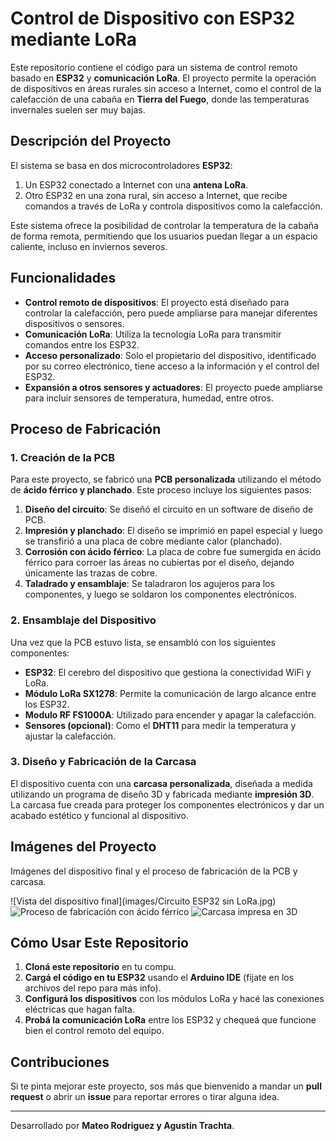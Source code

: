 # Control de Dispositivo con ESP32 mediante LoRa

Este repositorio contiene el código para un sistema de control remoto basado en **ESP32** y **comunicación LoRa**. El proyecto permite la operación de dispositivos en áreas rurales sin acceso a Internet, como el control de la calefacción de una cabaña en **Tierra del Fuego**, donde las temperaturas invernales suelen ser muy bajas.

## Descripción del Proyecto

El sistema se basa en dos microcontroladores **ESP32**:
1. Un ESP32 conectado a Internet con una **antena LoRa**.
2. Otro ESP32 en una zona rural, sin acceso a Internet, que recibe comandos a través de LoRa y controla dispositivos como la calefacción.

Este sistema ofrece la posibilidad de controlar la temperatura de la cabaña de forma remota, permitiendo que los usuarios puedan llegar a un espacio caliente, incluso en inviernos severos.

## Funcionalidades

- **Control remoto de dispositivos**: El proyecto está diseñado para controlar la calefacción, pero puede ampliarse para manejar diferentes dispositivos o sensores.
- **Comunicación LoRa**: Utiliza la tecnología LoRa para transmitir comandos entre los ESP32.
- **Acceso personalizado**: Solo el propietario del dispositivo, identificado por su correo electrónico, tiene acceso a la información y el control del ESP32.
- **Expansión a otros sensores y actuadores**: El proyecto puede ampliarse para incluir sensores de temperatura, humedad, entre otros.

## Proceso de Fabricación

### 1. Creación de la PCB

Para este proyecto, se fabricó una **PCB personalizada** utilizando el método de **ácido férrico y planchado**. Este proceso incluye los siguientes pasos:

1. **Diseño del circuito**: Se diseñó el circuito en un software de diseño de PCB.
2. **Impresión y planchado**: El diseño se imprimió en papel especial y luego se transfirió a una placa de cobre mediante calor (planchado).
3. **Corrosión con ácido férrico**: La placa de cobre fue sumergida en ácido férrico para corroer las áreas no cubiertas por el diseño, dejando únicamente las trazas de cobre.
4. **Taladrado y ensamblaje**: Se taladraron los agujeros para los componentes, y luego se soldaron los componentes electrónicos.

### 2. Ensamblaje del Dispositivo

Una vez que la PCB estuvo lista, se ensambló con los siguientes componentes:
- **ESP32**: El cerebro del dispositivo que gestiona la conectividad WiFi y LoRa.
- **Módulo LoRa SX1278**: Permite la comunicación de largo alcance entre los ESP32.
- **Modulo RF FS1000A**: Utilizado para encender y apagar la calefacción.
- **Sensores (opcional)**: Como el **DHT11** para medir la temperatura y ajustar la calefacción.

### 3. Diseño y Fabricación de la Carcasa

El dispositivo cuenta con una **carcasa personalizada**, diseñada a medida utilizando un programa de diseño 3D y fabricada mediante **impresión 3D**. La carcasa fue creada para proteger los componentes electrónicos y dar un acabado estético y funcional al dispositivo.

## Imágenes del Proyecto

Imágenes del dispositivo final y el proceso de fabricación de la PCB y carcasa.

![Vista del dispositivo final](images/Circuito ESP32 sin LoRa.jpg)
![Proceso de fabricación con ácido férrico](ruta/a/tu/imagen2.jpg)
![Carcasa impresa en 3D](images/Carcasa.jpg)

## Cómo Usar Este Repositorio

1. **Cloná este repositorio** en tu compu.
2. **Cargá el código en tu ESP32** usando el **Arduino IDE** (fijate en los archivos del repo para más info).
3. **Configurá los dispositivos** con los módulos LoRa y hacé las conexiones eléctricas que hagan falta.
4. **Probá la comunicación LoRa** entre los ESP32 y chequeá que funcione bien el control remoto del equipo.

## Contribuciones

Si te pinta mejorar este proyecto, sos más que bienvenido a mandar un **pull request** o abrir un **issue** para reportar errores o tirar alguna idea.

---

Desarrollado por **Mateo Rodriguez y Agustin Trachta**.
